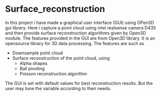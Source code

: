 # Surface_reconstruction
In this project i have made a graphical user interface (GUI) using OPen3D gui library. Here i capture a point cloud using intel realsense camera D435 and then provide surface reconstruction algorithms given by Open3D module. The features provided in the GUI are from Open3D library. It is an opensource library for 3D data processing.
The features are such as
* Downsample point cloud
* Surface reconstruction of the point cloud, using
  * Alpha shapes
  * Ball pivoting
  * Poisson reconstruction algorithm


The GUI is set with default values for best reconstruction results. But the user may tune the variable according to their needs.
